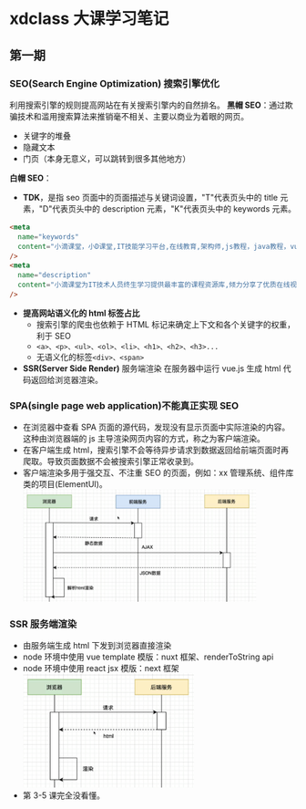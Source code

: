 # xdclass 大课学习笔记

## 第一期

### SEO(Search Engine Optimization) 搜索引擎优化

利用搜索引擎的规则提高网站在有关搜索引擎内的自然排名。
**黑帽 SEO**：通过欺骗技术和滥用搜索算法来推销毫不相关、主要以商业为着眼的网页。

- 关键字的堆叠
- 隐藏文本
- 门页（本身无意义，可以跳转到很多其他地方）

**白帽 SEO**：

- **TDK**，是指 seo 页面中的页面描述与关键词设置，"T"代表页头中的 title 元素，"D"代表页头中的 description 元素，"K"代表页头中的 keywords 元素。

```html
<meta
  name="keywords"
  content="小滴课堂，小D课堂,IT技能学习平台,在线教育,架构师,js教程，java教程，vue3教程，springboot教程，springcloud教程，vue教程，java开发，网页开发，html教程，微服务教程"
/>
<meta
  name="description"
  content="小滴课堂为IT技术人员终生学习提供最丰富的课程资源库,倾力分享了优质在线视频课程,几乎覆盖了IT技术的各个领域:java、js、vue、springboot、springcloud，涵盖前端、后端、运维、大数据、人工智能等，帮助每个渴望成长的IT技术工程师技能提升，学有所成！"
/>
```

- **提高网站语义化的 html 标签占比**
  - 搜索引擎的爬虫也依赖于 HTML 标记来确定上下文和各个关键字的权重，利于 SEO
  - `<a>、<p>、<ul>、<ol>、<li>、<h1>、<h2>、<h3>...`
  - 无语义化的标签`<div>、<span>`
- **SSR(Server Side Render)** 服务端渲染
  在服务器中运行 vue.js 生成 html 代码返回给浏览器渲染。

### SPA(single page web application)不能真正实现 SEO

- 在浏览器中查看 SPA 页面的源代码，发现没有显示页面中实际渲染的内容。这种由浏览器端的 js 主导渲染网页内容的方式，称之为客户端渲染。
- 在客户端生成 html，搜索引擎不会等待异步请求到数据返回给前端页面时再爬取。导致页面数据不会被搜索引擎正常收录到。
- 客户端渲染多用于强交互、不注重 SEO 的页面，例如：xx 管理系统、组件库类的项目(ElementUI)。
  <img src=2023-10-09-22-39-02.png style="zoom:40%;" />

### SSR 服务端渲染

- 由服务端生成 html 下发到浏览器直接渲染
- node 环境中使用 vue template 模版：nuxt 框架、renderToString api
- node 环境中使用 react jsx 模版：next 框架
  <img src=2023-10-09-22-52-04.png style="height:200px;width:300px;" />
- 第 3-5 课完全没看懂。

